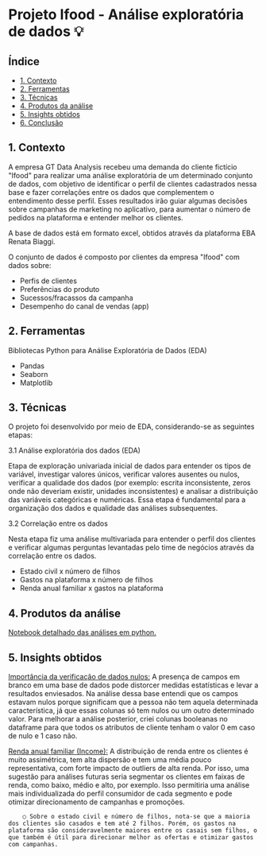 # **Projeto Ifood - Análise exploratória de dados** :bulb:

## Índice
- [1. Contexto](https://github.com/giulia-tuffanelli/projeto_ifood/edit/main/README.md#1-contexto)
- [2. Ferramentas]()
- [3. Técnicas]()
- [4. Produtos da análise]()
- [5. Insights obtidos]()
- [6. Conclusão]()

## 1. Contexto

A empresa GT Data Analysis recebeu uma demanda do cliente fictício "Ifood" para realizar uma análise exploratória de um determinado conjunto de dados, com objetivo de identificar o perfil de clientes cadastrados nessa base e fazer correlações entre os dados que complementem o entendimento desse perfil. Esses resultados irão guiar algumas decisões sobre campanhas de marketing no aplicativo, para aumentar o número de pedidos na plataforma e entender melhor os clientes.

A base de dados está em formato excel, obtidos através da plataforma EBA Renata Biaggi.

O conjunto de dados é composto por clientes da empresa "Ifood" com dados sobre:

- Perfis de clientes
- Preferências do produto
- Sucessos/fracassos da campanha
- Desempenho do canal de vendas (app)


## 2. Ferramentas

Bibliotecas Python para Análise Exploratória de Dados (EDA)
- Pandas
- Seaborn
- Matplotlib


## 3. Técnicas

O projeto foi desenvolvido por meio de EDA, considerando-se as seguintes etapas:

3.1 Análise exploratória dos dados (EDA)

Etapa de exploração univariada inicial de dados para entender os tipos de variável, investigar valores únicos, verificar valores ausentes ou nulos, verificar a qualidade dos dados (por exemplo: escrita inconsistente, zeros onde não deveriam existir, unidades inconsistentes) e analisar a distribuição das variáveis categóricas e numéricas. Essa etapa é fundamental para a organização dos dados e qualidade das análises subsequentes.

3.2 Correlação entre os dados

Nesta etapa fiz uma análise multivariada para entender o perfil dos clientes e verificar algumas perguntas levantadas pelo time de negócios através da correlação entre os dados. 

  - Estado civil x número de filhos
  - Gastos na plataforma x número de filhos
  - Renda anual familiar x gastos na plataforma

## 4. Produtos da análise

[Notebook detalhado das análises em python.]()

## 5. Insights obtidos

<ins>Importância da verificação de dados nulos:</ins> A presença de campos em branco em uma base de dados pode distorcer medidas estatísticas e levar a resultados enviesados. Na análise dessa base entendi que os campos estavam nulos porque significam que a pessoa não tem aquela determinada característica, já que essas colunas só tem nulos ou um outro determinado valor. Para melhorar a análise posterior, criei colunas booleanas no dataframe para que todos os atributos de cliente tenham o valor 0 em caso de nulo e 1 caso não.
	
<ins>Renda anual familiar (Income):</ins> A distribuição de renda entre os clientes é muito assimétrica, tem alta dispersão e tem uma média pouco representativa, com forte impacto de outliers de alta renda. Por isso, uma sugestão para análises futuras seria segmentar os clientes em faixas de renda, como baixo, médio e alto, por exemplo. Isso permitiria uma análise mais individualizada do perfil consumidor de cada segmento e pode otimizar direcionamento de campanhas e promoções.


		
		
	
	
		○ Sobre o estado civil e número de filhos, nota-se que a maioria dos clientes são casados e tem até 2 filhos. Porém, os gastos na plataforma são consideravelmente maiores entre os casais sem filhos, o que também é útil para direcionar melhor as ofertas e otimizar gastos com campanhas. 
		
		
		

